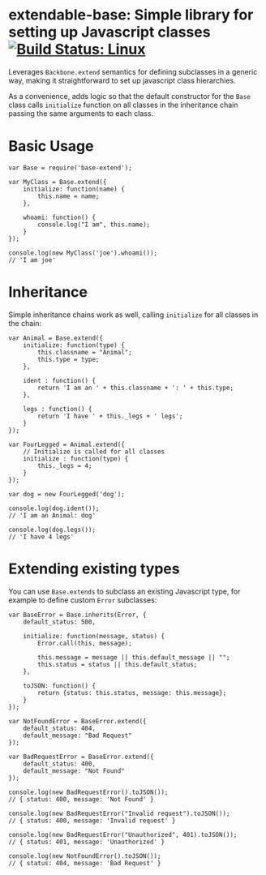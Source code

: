 extendable-base: Simple library for setting up Javascript classes [![Build Status: Linux](https://travis-ci.org/jut-io/extendable-base.png?branch=master)](https://travis-ci.org/jut-io/extendable-base)
=================================================================

Leverages `Backbone.extend` semantics for defining subclasses in a generic way,
making it straightforward to set up javascript class hierarchies.

As a convenience, adds logic so that the default constructor for the `Base`
class calls `initialize` function on all classes in the inheritance chain
passing the same arguments to each class.

Basic Usage
===========

    var Base = require('base-extend');

    var MyClass = Base.extend({
        initialize: function(name) {
            this.name = name;
        },

        whoami: function() {
            console.log("I am", this.name);
        }
    });

    console.log(new MyClass('joe').whoami());
    // 'I am joe'

Inheritance
===========

Simple inheritance chains work as well, calling `initialize` for all classes
in the chain:

    var Animal = Base.extend({
        initialize: function(type) {
            this.classname = "Animal";
            this.type = type;
        },

        ident : function() {
            return 'I am an ' + this.classname + ': ' + this.type;
        },

        legs : function() {
            return 'I have ' + this._legs + ' legs';
        }
    });

    var FourLegged = Animal.extend({
        // Initialize is called for all classes
        initialize : function(type) {
            this._legs = 4;
        }
    });

    var dog = new FourLegged('dog');

    console.log(dog.ident());
    // 'I am an Animal: dog'

    console.log(dog.legs());
    // 'I have 4 legs'

Extending existing types
========================

You can use `Base.extends` to subclass an existing Javascript type, for example
to define custom `Error` subclasses:

    var BaseError = Base.inherits(Error, {
        default_status: 500,

        initialize: function(message, status) {
            Error.call(this, message);

            this.message = message || this.default_message || "";
            this.status = status || this.default_status;
        },

        toJSON: function() {
            return {status: this.status, message: this.message};
        }
    });

    var NotFoundError = BaseError.extend({
        default_status: 404,
        default_message: "Bad Request"
    });

    var BadRequestError = BaseError.extend({
        default_status: 400,
        default_message: "Not Found"
    });

    console.log(new BadRequestError().toJSON());
    // { status: 400, message: 'Not Found' }

    console.log(new BadRequestError("Invalid request").toJSON());
    // { status: 400, message: 'Invalid request' }

    console.log(new BadRequestError("Unauthorized", 401).toJSON());
    // { status: 401, message: 'Unauthorized' }

    console.log(new NotFoundError().toJSON());
    // { status: 404, message: 'Bad Request' }
